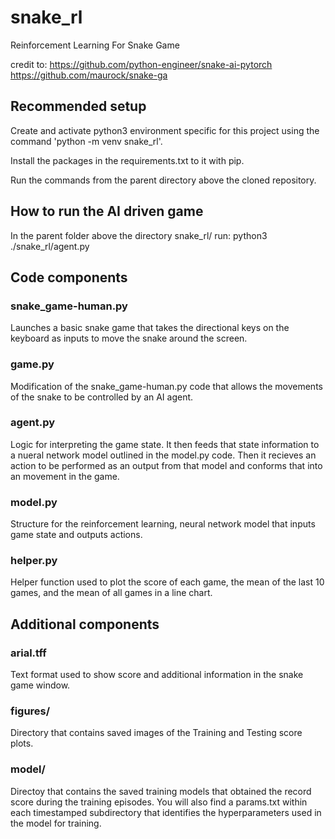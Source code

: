 # snake_rl
Reinforcement Learning For Snake Game 

credit to: https://github.com/python-engineer/snake-ai-pytorch
           https://github.com/maurock/snake-ga

## Recommended setup 
Create and activate python3 environment specific for this project using the command 'python -m venv snake_rl'.

Install the packages in the requirements.txt to it with pip.

Run the commands from the parent directory above the cloned repository.

## How to run the AI driven game
In the parent folder above the directory snake_rl/ run:
python3 ./snake_rl/agent.py

## Code components

### snake_game-human.py
Launches a basic snake game that takes the directional keys on the keyboard as inputs to move the snake around the screen.

### game.py
Modification of the snake_game-human.py code that allows the movements of the snake to be controlled by an AI agent.

### agent.py
Logic for interpreting the game state. It then feeds that state information to a nueral network model outlined in the model.py code. Then it recieves an action to be performed as an output from that model and conforms that into an movement in the game.

### model.py
Structure for the reinforcement learning, neural network model that inputs game state and outputs actions.

### helper.py
Helper function used to plot the score of each game, the mean of the last 10 games, and the mean of all games in a line chart.

## Additional components

### arial.tff
Text format used to show score and additional information in the snake game window.

### figures/
Directory that contains saved images of the Training and Testing score plots.

### model/
Directoy that contains the saved training models that obtained the record score during the training episodes. You will also find a params.txt within each timestamped subdirectory that identifies the hyperparameters used in the model for training.